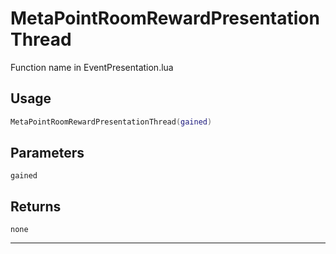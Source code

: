 # MetaPointRoomRewardPresentationThread
Function name in EventPresentation.lua
## Usage
```lua
MetaPointRoomRewardPresentationThread(gained)
```
## Parameters
`gained`
## Returns
`none`

---
